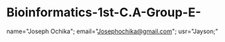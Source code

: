# Bioinformatics-1st-C.A-Group-E-
name="Joseph Ochika";
email="Josephochika@gmail.com";
usr="Jayson;"
